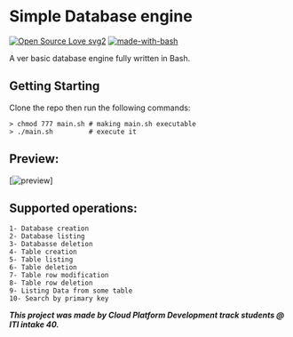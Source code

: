 # Simple Database engine
[![Open Source Love svg2](https://badges.frapsoft.com/os/v2/open-source.svg?v=103)](https://github.com/ellerbrock/open-source-badges/)
[![made-with-bash](https://img.shields.io/badge/Made%20with-Bash-1f425f.svg)](https://www.gnu.org/software/bash/)

A ver basic database engine fully written in Bash.

## Getting Starting

Clone the repo then run the following commands:
```
> chmod 777 main.sh # making main.sh executable
> ./main.sh         # execute it
```
## Preview:
[![preview]()]

## Supported operations:
```
1- Database creation
2- Database listing
3- Databasse deletion
4- Table creation
5- Table listing
6- Table deletion
7- Table row modification
8- Table row deletion
9- Listing Data from some table
10- Search by primary key
```

***This project was made by Cloud Platform Development track students @ ITI intake 40.***